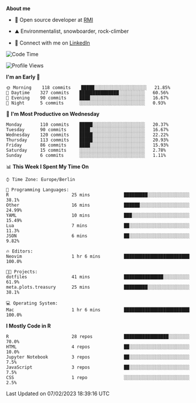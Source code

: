 **About me**

- 💼 Open source developer at [RMI](https://rmi.org/)

- ⛰️ Environmentalist, snowboarder, rock-climber

- 📱 Connect with me on [LinkedIn](https://www.linkedin.com/in/jackson-hoffart/)
 
<!--START_SECTION:waka-->
![Code Time](http://img.shields.io/badge/Code%20Time-31%20hrs%2027%20mins-blue)

![Profile Views](http://img.shields.io/badge/Profile%20Views-0-blue)

**I'm an Early 🐤** 

```text
🌞 Morning    118 commits    █████░░░░░░░░░░░░░░░░░░░░   21.85% 
🌆 Daytime    327 commits    ███████████████░░░░░░░░░░   60.56% 
🌃 Evening    90 commits     ████░░░░░░░░░░░░░░░░░░░░░   16.67% 
🌙 Night      5 commits      ░░░░░░░░░░░░░░░░░░░░░░░░░   0.93%

```
📅 **I'm Most Productive on Wednesday** 

```text
Monday       110 commits    █████░░░░░░░░░░░░░░░░░░░░   20.37% 
Tuesday      90 commits     ████░░░░░░░░░░░░░░░░░░░░░   16.67% 
Wednesday    120 commits    █████░░░░░░░░░░░░░░░░░░░░   22.22% 
Thursday     113 commits    █████░░░░░░░░░░░░░░░░░░░░   20.93% 
Friday       86 commits     ████░░░░░░░░░░░░░░░░░░░░░   15.93% 
Saturday     15 commits     ░░░░░░░░░░░░░░░░░░░░░░░░░   2.78% 
Sunday       6 commits      ░░░░░░░░░░░░░░░░░░░░░░░░░   1.11%

```


📊 **This Week I Spent My Time On** 

```text
⌚︎ Time Zone: Europe/Berlin

💬 Programming Languages: 
R                        25 mins             █████████░░░░░░░░░░░░░░░░   38.1% 
Other                    16 mins             ██████░░░░░░░░░░░░░░░░░░░   24.99% 
YAML                     10 mins             ███░░░░░░░░░░░░░░░░░░░░░░   15.49% 
Lua                      7 mins              ██░░░░░░░░░░░░░░░░░░░░░░░   11.3% 
JSON                     6 mins              ██░░░░░░░░░░░░░░░░░░░░░░░   9.82%

🔥 Editors: 
Neovim                   1 hr 6 mins         █████████████████████████   100.0%

🐱‍💻 Projects: 
dotfiles                 41 mins             ███████████████░░░░░░░░░░   61.9% 
meta.plots.treasury      25 mins             █████████░░░░░░░░░░░░░░░░   38.1%

💻 Operating System: 
Mac                      1 hr 6 mins         █████████████████████████   100.0%

```

**I Mostly Code in R** 

```text
R                        28 repos            █████████████████░░░░░░░░   70.0% 
HTML                     4 repos             ██░░░░░░░░░░░░░░░░░░░░░░░   10.0% 
Jupyter Notebook         3 repos             ██░░░░░░░░░░░░░░░░░░░░░░░   7.5% 
JavaScript               3 repos             ██░░░░░░░░░░░░░░░░░░░░░░░   7.5% 
CSS                      1 repo              ░░░░░░░░░░░░░░░░░░░░░░░░░   2.5%

```



 Last Updated on 07/02/2023 18:39:16 UTC
<!--END_SECTION:waka-->

